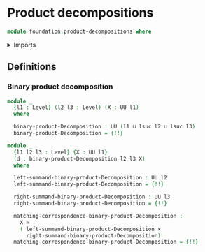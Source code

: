 # Product decompositions

```agda
module foundation.product-decompositions where
```

<details><summary>Imports</summary>

```agda
open import foundation.dependent-pair-types
open import foundation.universe-levels

open import foundation-core.cartesian-product-types
open import foundation-core.equivalences
```

</details>

## Definitions

### Binary product decomposition

```agda
module _
  {l1 : Level} (l2 l3 : Level) (X : UU l1)
  where

  binary-product-Decomposition : UU (l1 ⊔ lsuc l2 ⊔ lsuc l3)
  binary-product-Decomposition = {!!}

module _
  {l1 l2 l3 : Level} {X : UU l1}
  (d : binary-product-Decomposition l2 l3 X)
  where

  left-summand-binary-product-Decomposition : UU l2
  left-summand-binary-product-Decomposition = {!!}

  right-summand-binary-product-Decomposition : UU l3
  right-summand-binary-product-Decomposition = {!!}

  matching-correspondence-binary-product-Decomposition :
    X ≃
    ( left-summand-binary-product-Decomposition ×
      right-summand-binary-product-Decomposition)
  matching-correspondence-binary-product-Decomposition = {!!}
```
